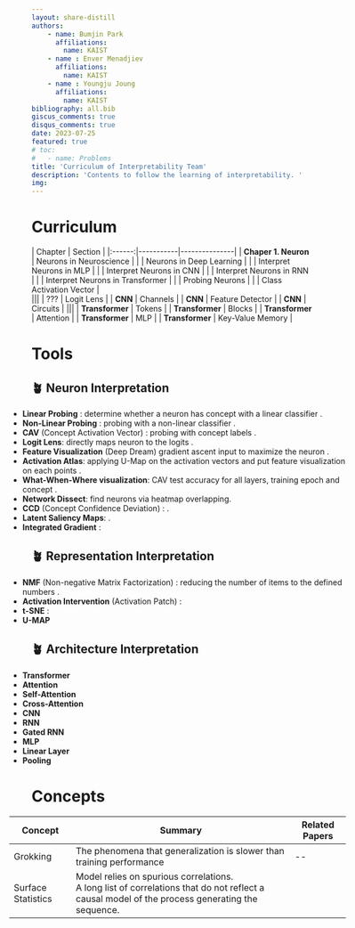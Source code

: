```yaml
---
layout: share-distill
authors: 
    - name: Bumjin Park
      affiliations:
        name: KAIST
    - name : Enver Menadjiev
      affiliations:
        name: KAIST
    - name : Youngju Joung
      affiliations:
        name: KAIST
bibliography: all.bib
giscus_comments: true
disqus_comments: true
date: 2023-07-25
featured: true
# toc:
#   - name: Problems
title: 'Curriculum of Interpretability Team'
description: 'Contents to follow the learning of interpretability. '
img:
---
```


# Curriculum 


| Chapter |  Section |
|:------:|-----------|---------------|
| **Chaper 1. Neuron** | Neurons in Neuroscience |
|     |  Neurons in Deep Learning |
|     |  Interpret Neurons in MLP |
|     |  Interpret Neurons in CNN |
|     |  Interpret Neurons in RNN |
|     |  Interpret Neurons in Transformer |
|     | Probing Neurons | 
|     | Class Activation Vector |  
|||
|  ???   |  Logit Lens |
| **CNN** | Channels | 
| **CNN** | Feature Detector | 
| **CNN** | Circuits | 
|||
| **Transformer**       |   Tokens      | 
| **Transformer**       |   Blocks      | 
| **Transformer**       |   Attention         | 
| **Transformer**       |   MLP               | 
| **Transformer**       |   Key-Value Memory  | 




# Tools 

## 🪴 Neuron Interpretation

<div style="display:block; grid-column:middle; width:120%;margin-left:-40px;padding-right:50px;" markdown="1" >

* **Linear Probing** : determine whether a neuron has concept with a linear classifier <d-cite key="mcgrath2022acquisition"/> <d-cite key="li2022emergent"/>.
* **Non-Linear Probing** : probing with a non-linear classifier <d-cite key="li2022emergent"/>. 
* **CAV** (Concept Activation Vector) : probing with concept labels <d-cite key="mcgrath2022acquisition"/>.
* **Logit Lens**: directly maps neuron to the logits <d-cite key="leike2023language"/>.
* **Feature Visualization** (Deep Dream) gradient ascent input to maximize the neuron <d-cite key="mordvintsev2015inceptionism"/><d-cite key="olah2018the"/>.
* **Activation Atlas**: applying U-Map on the activation vectors and put feature visualization on each points  <d-cite key="carter2019activation"/><d-cite key="olah2018the"/>.
* **What-When-Where visualization**: CAV test accuracy  for all layers, training epoch and concept <d-cite key="mcgrath2022acquisition"/>.
* **Network Dissect**: find neurons via heatmap overlapping.
* **CCD** (Concept Confidence Deviation) : <d-cite key="patel2023conceptbed"/>.
* **Latent Saliency Maps**: <d-cite key="li2022emergent"/>.
* **Integrated Gradient** : 

</div>

## 🪴  Representation Interpretation

<div style="display:block; grid-column:middle; width:120%;margin-left:-40px;padding-right:50px;" markdown="1" >

* **NMF** (Non-negative Matrix Factorization) : reducing the number of items to the defined numbers <d-cite key="schubert2021high-low"/><d-cite key="olah2018the"/>.
* **Activation Intervention** (Activation Patch) :  <d-cite key="li2022emergent"/><d-cite key="meng2022locating"/> 
* **t-SNE** : <d-cite key="wattenberg2016how"/>
* **U-MAP**

</div>


## 🪴  Architecture Interpretation

<div style="display:block; grid-column:middle; width:120%;margin-left:-40px;padding-right:50px;" markdown="1" >

* **Transformer** 
* **Attention** 
* **Self-Attention**
* **Cross-Attention**
* **CNN** 
* **RNN** 
* **Gated RNN**
* **MLP**
* **Linear Layer**
* **Pooling** 

</div>



# Concepts 

<div style="display:block; grid-column:middle; width:120%;margin-left:-40px;padding-right:50px;" markdown="1" >

| Concept | Summary | Related Papers | 
| --------|--------|--------|
| Grokking | The phenomena that generalization is slower than training performance|  -- |
| Surface Statistics | Model relies on spurious correlations.  <br> A long list of correlations that do not reflect a causal model of the process generating the sequence. |  <d-cite  key="li2022emergent"/>| 


</div>

